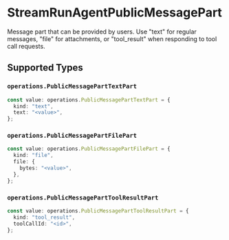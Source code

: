 # StreamRunAgentPublicMessagePart

Message part that can be provided by users. Use "text" for regular messages, "file" for attachments, or "tool_result" when responding to tool call requests.


## Supported Types

### `operations.PublicMessagePartTextPart`

```typescript
const value: operations.PublicMessagePartTextPart = {
  kind: "text",
  text: "<value>",
};
```

### `operations.PublicMessagePartFilePart`

```typescript
const value: operations.PublicMessagePartFilePart = {
  kind: "file",
  file: {
    bytes: "<value>",
  },
};
```

### `operations.PublicMessagePartToolResultPart`

```typescript
const value: operations.PublicMessagePartToolResultPart = {
  kind: "tool_result",
  toolCallId: "<id>",
};
```

